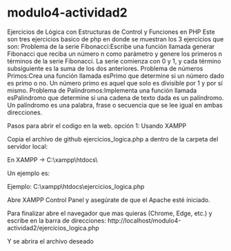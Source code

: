 # modulo4-actividad2
Ejercicios de Lógica con Estructuras de Control y Funciones en PHP
Este son tres ejercicios basico de php en donde se muestran los 3 ejercicios que son:
Problema de la serie Fibonacci:Escribe una función llamada generar Fibonacci que reciba un número n como parámetro y genere los primeros n términos de la serie Fibonacci. La serie comienza con 0 y 1, y cada término subsiguiente es la suma de los dos anteriores.
Problema de números Primos:Crea una función llamada esPrimo que determine si un número dado es primo o no. Un número primo es aquel que solo es divisible por 1 y por sí mismo.
Problema de Palíndromos:Implementa una función llamada esPalindromo que determine si una cadena de texto dada es un palíndromo. Un palíndromo es una palabra, frase o secuencia que se lee igual en ambas direcciones.

Pasos para abrir el codigo en la web.
opción 1: Usando XAMPP 

Copia el archivo de github ejercicios_logica.php a dentro de la carpeta del servidor local:

En XAMPP → C:\xampp\htdocs\

Un ejemplo es: 

Ejemplo: C:\xampp\htdocs\ejercicios_logica.php

Abre XAMPP Control Panel y asegúrate de que el Apache esté iniciado.

Para finalizar abre el navegador que mas quieras (Chrome, Edge, etc.) y escribe en la barra de direcciones: http://localhost/modulo4-actividad2/ejercicios_logica.php

Y se abrira el archivo deseado
